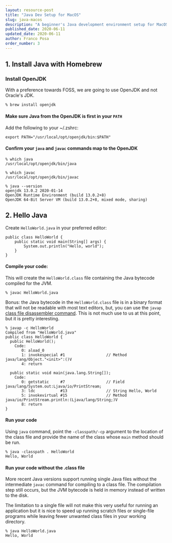 ```yaml
---
layout: resource-post
title: "Java Dev Setup for MacOS"
slug: java-macos
description: "A beginner's Java development environment setup for MacOS"
published_date: 2020-06-11
updated_date: 2020-06-11
author: Franco Posa
order_number: 3
---
```


## 1. Install Java with Homebrew

### Install OpenJDK

With a preference towards FOSS, we are going to use OpenJDK and not Oracle's JDK.

```
% brew install openjdk
```

#### Make sure Java from the OpenJDK is first in your `PATH`

Add the following to your ~/.zshrc:
```
export PATH="/usr/local/opt/openjdk/bin:$PATH"
```

#### Confirm your `java` and `javac` commands map to the OpenJDK

```
% which java
/usr/local/opt/openjdk/bin/java

% which javac
/usr/local/opt/openjdk/bin/javac

% java --version
openjdk 13.0.2 2020-01-14
OpenJDK Runtime Environment (build 13.0.2+8)
OpenJDK 64-Bit Server VM (build 13.0.2+8, mixed mode, sharing)
```

## 2. Hello Java

Create `HelloWorld.java` in your preferred editor:

```
public class HelloWorld {
    public static void main(String[] args) { 
        System.out.println("Hello, world");
    }
}
```

#### Compile your code:

This will create the `HelloWorld.class` file containing the Java bytecode compiled for the JVM.
```
% javac HelloWorld.java
```

Bonus: the Java bytecode in the `HelloWorld.class` file is in a binary format that will not be readable with most text editors, but, you can use the `javap` [class file disassembler command](https://docs.oracle.com/en/java/javase/11/tools/javap.html). This is not much use to us at this point, but it is pretty interesting.

```
% javap -c HelloWorld
Compiled from "HelloWorld.java"
public class HelloWorld {
  public HelloWorld();
    Code:
       0: aload_0
       1: invokespecial #1                  // Method java/lang/Object."<init>":()V
       4: return

  public static void main(java.lang.String[]);
    Code:
       0: getstatic     #7                  // Field java/lang/System.out:Ljava/io/PrintStream;
       3: ldc           #13                 // String Hello, World
       5: invokevirtual #15                 // Method java/io/PrintStream.println:(Ljava/lang/String;)V
       8: return
}
```

#### Run your code

Using `java` command, point the `-classpath/-cp` argument to the location of the class file and provide the name of the class whose `main` method should be run.

```
% java -classpath . HelloWorld
Hello, World
```

#### Run your code without the .class file

More recent Java versions support running single Java files without the intermediate `javac` command for compiling to a class file. The compilation step still occurs, but the JVM bytecode is held in memory instead of written to the disk.

The limitation to a single file will not make this very useful for running an application but it is nice to speed up running scratch files or single-file programs while leaving fewer unwanted class files in your working directory.

```
% java HelloWorld.java 
Hello, World
```


